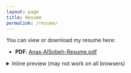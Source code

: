 ```yaml
---
layout: page
title: Resume
permalink: /resume/
---
```


You can view or download my resume here:

- **PDF**: [Anas-AlSobeh-Resume.pdf](/assets/Anas-AlSobeh-Resume.pdf)

<details>
<summary>Inline preview (may not work on all browsers)</summary>

<object data="/assets/Anas-AlSobeh-Resume.pdf" type="application/pdf" width="100%" height="800">
  <p>Your browser can’t display embedded PDFs. Please use the download link above.</p>
</object>

</details>
